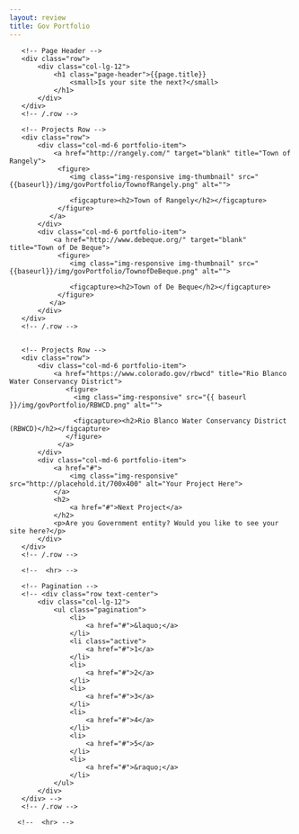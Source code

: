 ```yaml
---
layout: review
title: Gov Portfolio
---
```

<!-- Page Content -->
   <div class="container">

       <!-- Page Header -->
       <div class="row">
           <div class="col-lg-12">
               <h1 class="page-header">{{page.title}}
                   <small>Is your site the next?</small>
               </h1>
           </div>
       </div>
       <!-- /.row -->

       <!-- Projects Row -->
       <div class="row">
           <div class="col-md-6 portfolio-item">
               <a href="http://rangely.com/" target="blank" title="Town of Rangely">
                <figure>
                   <img class="img-responsive img-thumbnail" src="{{baseurl}}/img/govPortfolio/TownofRangely.png" alt="">

                   <figcapture><h2>Town of Rangely</h2></figcapture>
                </figure>
              </a>
           </div>
           <div class="col-md-6 portfolio-item">
               <a href="http://www.debeque.org/" target="blank" title="Town of De Beque">
                <figure>
                   <img class="img-responsive img-thumbnail" src="{{baseurl}}/img/govPortfolio/TownofDeBeque.png" alt="">

                   <figcapture><h2>Town of De Beque</h2></figcapture>
                </figure>
              </a>
           </div>
       </div>
       <!-- /.row -->


       <!-- Projects Row -->
       <div class="row">
           <div class="col-md-6 portfolio-item">
               <a href="https://www.colorado.gov/rbwcd" title="Rio Blanco Water Conservancy District">
                  <figure>
                    <img class="img-responsive" src="{{ baseurl }}/img/govPortfolio/RBWCD.png" alt="">

                    <figcapture><h2>Rio Blanco Water Conservancy District (RBWCD)</h2></figcapture>
                  </figure>
                </a>
           </div>
           <div class="col-md-6 portfolio-item">
               <a href="#">
                   <img class="img-responsive" src="http://placehold.it/700x400" alt="Your Project Here">
               </a>
               <h2>
                   <a href="#">Next Project</a>
               </h2>
               <p>Are you Government entity? Would you like to see your site here?</p>
           </div>
       </div>
       <!-- /.row -->

       <!--  <hr> -->

       <!-- Pagination -->
       <!-- <div class="row text-center">
           <div class="col-lg-12">
               <ul class="pagination">
                   <li>
                       <a href="#">&laquo;</a>
                   </li>
                   <li class="active">
                       <a href="#">1</a>
                   </li>
                   <li>
                       <a href="#">2</a>
                   </li>
                   <li>
                       <a href="#">3</a>
                   </li>
                   <li>
                       <a href="#">4</a>
                   </li>
                   <li>
                       <a href="#">5</a>
                   </li>
                   <li>
                       <a href="#">&raquo;</a>
                   </li>
               </ul>
           </div>
       </div> -->
       <!-- /.row -->

      <!--  <hr> -->

   </div>
   <!-- /.container -->
